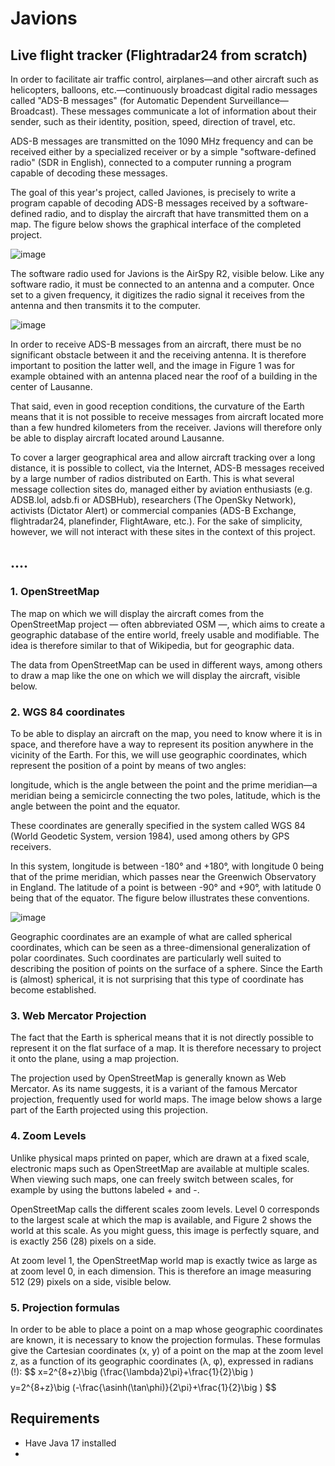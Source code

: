 # Javions
## Live flight tracker (Flightradar24 from scratch)
In order to facilitate air traffic control, airplanes—and other aircraft such as helicopters, balloons, etc.—continuously broadcast digital radio messages called "ADS-B messages" (for Automatic Dependent Surveillance—Broadcast). These messages communicate a lot of information about their sender, such as their identity, position, speed, direction of travel, etc.

ADS-B messages are transmitted on the 1090 MHz frequency and can be received either by a specialized receiver or by a simple "software-defined radio" (SDR in English), connected to a computer running a program capable of decoding these messages.

The goal of this year's project, called Javiones, is precisely to write a program capable of decoding ADS-B messages received by a software-defined radio, and to display the aircraft that have transmitted them on a map. The figure below shows the graphical interface of the completed project.

![image](https://github.com/user-attachments/assets/154b3218-2260-4660-bfe4-4d74b85d124d)

The software radio used for Javions is the AirSpy R2, visible below. Like any software radio, it must be connected to an antenna and a computer. Once set to a given frequency, it digitizes the radio signal it receives from the antenna and then transmits it to the computer.

![image](https://github.com/user-attachments/assets/d0c69e74-95ce-43ce-a4ee-0f6e15263279)


In order to receive ADS-B messages from an aircraft, there must be no significant obstacle between it and the receiving antenna. It is therefore important to position the latter well, and the image in Figure 1 was for example obtained with an antenna placed near the roof of a building in the center of Lausanne.

That said, even in good reception conditions, the curvature of the Earth means that it is not possible to receive messages from aircraft located more than a few hundred kilometers from the receiver. Javions will therefore only be able to display aircraft located around Lausanne.

To cover a larger geographical area and allow aircraft tracking over a long distance, it is possible to collect, via the Internet, ADS-B messages received by a large number of radios distributed on Earth. This is what several message collection sites do, managed either by aviation enthusiasts (e.g. ADSB.lol, adsb.fi or ADSBHub), researchers (The OpenSky Network), activists (Dictator Alert) or commercial companies (ADS-B Exchange, flightradar24, planefinder, FlightAware, etc.). For the sake of simplicity, however, we will not interact with these sites in the context of this project.

## ....
### 1. OpenStreetMap
The map on which we will display the aircraft comes from the OpenStreetMap project — often abbreviated OSM —, which aims to create a geographic database of the entire world, freely usable and modifiable. The idea is therefore similar to that of Wikipedia, but for geographic data.

The data from OpenStreetMap can be used in different ways, among others to draw a map like the one on which we will display the aircraft, visible below.

### 2. WGS 84 coordinates
To be able to display an aircraft on the map, you need to know where it is in space, and therefore have a way to represent its position anywhere in the vicinity of the Earth. For this, we will use geographic coordinates, which represent the position of a point by means of two angles:

longitude, which is the angle between the point and the prime meridian—a meridian being a semicircle connecting the two poles,
latitude, which is the angle between the point and the equator.

These coordinates are generally specified in the system called WGS 84 (World Geodetic System, version 1984), used among others by GPS receivers.

In this system, longitude is between -180° and +180°, with longitude 0 being that of the prime meridian, which passes near the Greenwich Observatory in England. The latitude of a point is between -90° and +90°, with latitude 0 being that of the equator. The figure below illustrates these conventions.

![image](https://github.com/user-attachments/assets/54a1d7eb-1022-4e75-af98-14dfb1e64d37)

Geographic coordinates are an example of what are called spherical coordinates, which can be seen as a three-dimensional generalization of polar coordinates. Such coordinates are particularly well suited to describing the position of points on the surface of a sphere. Since the Earth is (almost) spherical, it is not surprising that this type of coordinate has become established.

### 3. Web Mercator Projection
The fact that the Earth is spherical means that it is not directly possible to represent it on the flat surface of a map. It is therefore necessary to project it onto the plane, using a map projection.

The projection used by OpenStreetMap is generally known as Web Mercator. As its name suggests, it is a variant of the famous Mercator projection, frequently used for world maps. The image below shows a large part of the Earth projected using this projection.

### 4. Zoom Levels
Unlike physical maps printed on paper, which are drawn at a fixed scale, electronic maps such as OpenStreetMap are available at multiple scales. When viewing such maps, one can freely switch between scales, for example by using the buttons labeled + and -.

OpenStreetMap calls the different scales zoom levels. Level 0 corresponds to the largest scale at which the map is available, and Figure 2 shows the world at this scale. As you might guess, this image is perfectly square, and is exactly 256 (28) pixels on a side.

At zoom level 1, the OpenStreetMap world map is exactly twice as large as at zoom level 0, in each dimension. This is therefore an image measuring 512 (29) pixels on a side, visible below.

### 5. Projection formulas
In order to be able to place a point on a map whose geographic coordinates are known, it is necessary to know the projection formulas. These formulas give the Cartesian coordinates (x, y) of a point on the map at the zoom level z, as a function of its geographic coordinates (λ, φ), expressed in radians (!):
$$
x=2^{8+z}\big (\frac{\lambda}2\pi}+\frac{1}{2}\big )
$$
$$
y=2^{8+z}\big (-\frac{\asinh(\tan\phi)}{2\pi}+\frac{1}{2}\big )
$$
## Requirements
- Have Java 17 installed
- 
